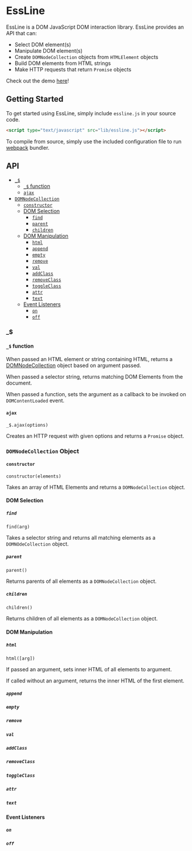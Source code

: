 # EssLine

EssLine is a DOM JavaScript DOM interaction library. EssLine provides an API that can:
  * Select DOM element(s)
  * Manipulate DOM element(s)
  * Create `DOMNodeCollection` objects from `HTMLElement` objects
  * Build DOM elements from HTML strings
  * Make HTTP requests that return `Promise` objects

Check out the demo [here](https://amdrewnguyen.gitpages.io/essline-demo)!

## Getting Started

To get started using EssLine, simply include `essline.js` in your source code.

```HTML
<script type="text/javascript" src="lib/essline.js"></script>
```

To compile from source, simply use the included configuration file to run [webpack](https://webpack.js.org/) bundler.

## API
  * [`_$`](#_$)
    * [`_$` function](#_$-function)
    * [`ajax`](#ajax)
  * [`DOMNodeCollection`](#domnodecollection-object)
    * [`constructor`](#constructor)
    * [DOM Selection](#dom-selection)
        * [`find`](#find)
        * [`parent`](#parent)
        * [`children`](#children)
    * [DOM Manipulation](#dom-manipulation)
        * [`html`](#html)
        * [`append`](#append)
        * [`empty`](#empty)
        * [`remove`](#remove)
        * [`val`](#val)
        * [`addClass`](#addclass)
        * [`removeClass`](#removeclass)
        * [`toggleClass`](#toggleclass)
        * [`attr`](#attr)
        * [`text`](#text)
    * [Event Listeners](#event-listeners)
        * [`on`](#on)
        * [`off`](#off)

### _$

#### `_$` function

When passed an HTML element or string containing HTML, returns a [DOMNodeCollection](#domnodecollection-object) object based on argument passed.

When passed a selector string, returns matching DOM Elements from the document.

When passed a function, sets the argument as a callback to be invoked on `DOMContentLoaded` event.

#### `ajax`

`_$.ajax(options)`

Creates an HTTP request with given options and returns a `Promise` object.

### `DOMNodeCollection` Object

#### `constructor`

`constructor(elements)`

Takes an array of HTML Elements and returns a `DOMNodeCollection` object.

#### DOM Selection

##### `find`

`find(arg)`

Takes a selector string and returns all matching elements as a `DOMNOdeCollection` object.

##### `parent`

`parent()`

Returns parents of all elements as a `DOMNodeCollection` object.

##### `children`

`children()`

Returns children of all elements as a `DOMNodeCollection` object.

#### DOM Manipulation

##### `html`

`html([arg])`

If passed an argument, sets inner HTML of all elements to argument.

If called without an argument, returns the inner HTML of the first element.

##### `append`

##### `empty`

##### `remove`

##### `val`

##### `addClass`

##### `removeClass`

##### `toggleClass`

##### `attr`

##### `text`

#### Event Listeners

##### `on`

##### `off`

